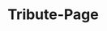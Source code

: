 # Tribute-Page
<html>
    <head>
        <meta charset="utf-8">
        <title>Project: Event invite</title>
        <style>
        div {
             background:  linear-gradient(to top left, #ff0000 0%, #ffffff 100%);
}

            h1 {
                color: rgb(0, 0, 0);
                border: 4px solid rgb(150, 0, 0);
            }
            h2 {
                color: rgb(0, 0, 0);
                
            }
            p {
                color: rgb(0,0,0);
                font-size:24px;
            }
            li {
                color: rgb(0,0,0);
                padding:16px;
                width:30%;
                
            }
       
            h3 {
                color: rgb(0,0,0);
                font-size:19px;
                font-family: cursive;
                padding:84px;
                position:absolute;
                top:220px;
                left:400px;
                
                
            }
            h4 {
                color: rgb(0, 0, 0);
                
                position:absolute;
                left:200px;
                top:650px;
                font-size:15px;
            }
            #danny {
                   width: 232px;
                   border: 8px solid rgb(255,255,255);
                   right: 20px;
            }
        </style>
    </head>
    <body>
       
        <h2></h2>
        
        <p>The details:</p>
        <ul>
            <li>
                Charles Ave and 10th
            </li>
            <li>
                At 6:30 p.m. until 10:30 p.m.
            </li>
            <li>
                Call 521-023-9856 if you want to enter a car
            </li>
            <li>
                There will be food and drinks there, but bring more if you wish
            </li>
            <li>
                To enter cost $2.50 per Adult, Kids under 7 are free
            </li>
        </ul>
        <h3>Just a get together event to have fun and meet new people and see familiar faces. May have more events in the near future so stay tuned if you are interested.</h3>
        <h4></h4>
        <img id="danny" src="https://upload.wikimedia.org/wikipedia/commons/8/88/Danny_DeVito_cropped_and_edited_for_brightness.jpg">
    </body>
</html>

